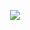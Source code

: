<p align="center">
  <img src="https://github.com/GDSC-PKNU-Official/.github/assets/98441203/52215b17-96f0-457b-a765-f3dbf22062dc">
</p>
